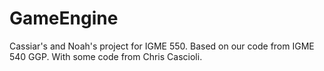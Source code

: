# GameEngine
Cassiar's and Noah's project for IGME 550. Based on our code from IGME 540 GGP.
With some code from Chris Cascioli. 